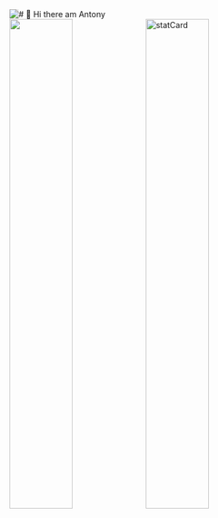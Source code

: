 <div>
# 👋 Hi there am Antony 
 <img align="left" style="display: block;-webkit-user-select: none;margin: auto;background-color: hsl(0, 0%, 90%);" src="https://user-images.githubusercontent.com/5713670/87202985-820dcb80-c2b6-11ea-9f56-7ec461c497c3.gif">
</div>
<img align="left" width="47%" src= "https://github-readme-stats.vercel.app/api?username=Antony-Sewe&show_icons=true&theme=radical"  />
<img align="left" width="47%" src="https://github-readme-stats.vercel.app/api/top-langs/?username=Antony-Sewe&layout=compact" alt="statCard" />

